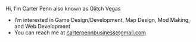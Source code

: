 Hi, I’m Carter Penn also known as Glitch Vegas
- I’m interested in Game Design/Development, Map Design, Mod Making, and Web Development
- You can reach me at carterpennbusiness@gmail.com

